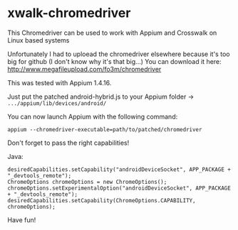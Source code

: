 # xwalk-chromedriver
This Chromedriver can be used to work with Appium and Crosswalk on Linux based systems

Unfortunately I had to uploead the chromedriver elsewhere because it's too big for github (I don't know why it's that big...)
You can download it here: http://www.megafileupload.com/fo3m/chromedriver

This was tested with Appium 1.4.16.

Just put the patched android-hybrid.js to your Appium folder -> `.../appium/lib/devices/android/`

You can now launch Appium with the following command:

`appium --chromedriver-executable=path/to/patched/chromedriver`

Don't forget to pass the right capabilities!

Java:

```
desiredCapabilities.setCapability("androidDeviceSocket", APP_PACKAGE + "_devtools_remote");
ChromeOptions chromeOptions = new ChromeOptions();
chromeOptions.setExperimentalOption("androidDeviceSocket", APP_PACKAGE + "_devtools_remote");
desiredCapabilities.setCapability(ChromeOptions.CAPABILITY, chromeOptions);
```

Have fun!
